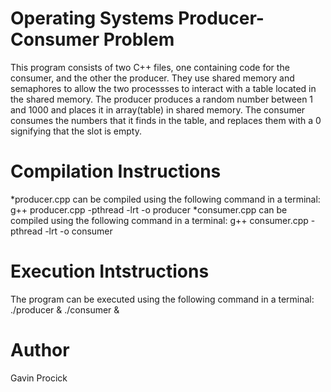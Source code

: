 # Operating Systems Producer-Consumer Problem
This program consists of two C++ files, one containing code for the consumer, and the other the producer. They use shared memory and semaphores to allow the two processses to interact with a table located in the shared memory. The producer produces a random number between 1 and 1000 and places it in array(table) in shared memory. The consumer consumes the numbers that it finds in the table, and replaces them with a 0 signifying that the slot is empty.
# Compilation Instructions
*producer.cpp can be compiled using the following command in a terminal: g++ producer.cpp -pthread -lrt -o producer
*consumer.cpp can be compiled using the following command in a terminal: g++ consumer.cpp -pthread -lrt -o consumer
# Execution Intstructions
The program can be executed using the following command in a terminal: ./producer & ./consumer &
# Author
Gavin Procick
